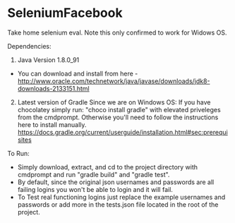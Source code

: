 # SeleniumFacebook
Take home selenium eval.
Note this only confirmed to work for Widows OS.

Dependencies:
1. Java Version 1.8.0_91
  * You can download and install from here - http://www.oracle.com/technetwork/java/javase/downloads/jdk8-downloads-2133151.html
2. Latest version of Gradle
  Since we are on Windows OS:
  If you have chocolatey simply run: "choco install gradle" with elevated priveleges from the cmdprompt.
  Otherwise you'll need to follow the instructions here to install manually. https://docs.gradle.org/current/userguide/installation.html#sec:prerequisites

To Run:
 * Simply download, extract, and cd to the project directory with cmdprompt and run "gradle build" and "gradle test".
 * By default, since the original json usernames and passwords are all failing logins you won't be able to login and it will fail.
 * To Test real functioning logins just replace the example usernames and passwords or add more in the tests.json file located in the root of the project.

